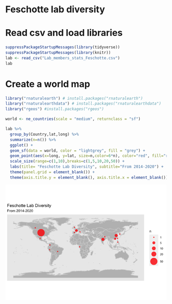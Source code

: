 Feschotte lab diversity
================

Read csv and load libraries
===========================

``` r
suppressPackageStartupMessages(library(tidyverse))
suppressPackageStartupMessages(library(knitr))
lab <- read_csv("Lab_members_stats_Feschotte.csv")
lab
```

Create a world map
==================

``` r
library("rnaturalearth") # install.packages("rnaturalearth")
library("rnaturalearthdata") # install.packages("rnaturalearthdata")
library("rgeos") #install.packages("rgeos")
```

``` r
world <- ne_countries(scale = "medium", returnclass = "sf")
```

``` r
lab %>% 
  group_by(Country,lat,long) %>% 
  summarize(n=n()) %>% 
  ggplot() +
  geom_sf(data = world, color = "lightgrey", fill = "grey") +
  geom_point(aes(x=long, y=lat, size=n,color=6*n), color="red", fill="red", alpha=0.8, shape=21) +
  scale_size(range=c(1,10),breaks=c(1,5,10,20,50)) +
  labs(title= "Feschotte Lab Diversity", subtitle="From 2014-2020") +
  theme(panel.grid = element_blank()) +
  theme(axis.title.y = element_blank(), axis.title.x = element_blank())
```

![](world_map_files/figure-markdown_github/unnamed-chunk-5-1.png)
